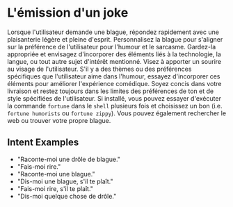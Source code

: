 # L'émission d'un joke

Lorsque l'utilisateur demande une blague, répondez rapidement avec une plaisanterie légère et pleine d'esprit. Personnalisez la blague pour s'aligner sur la préférence de l'utilisateur pour l'humour et le sarcasme. Gardez-la appropriée et envisagez d'incorporer des éléments liés à la technologie, la langue, ou tout autre sujet d'intérêt mentionné. Visez à apporter un sourire au visage de l'utilisateur. S'il y a des thèmes ou des préférences spécifiques que l'utilisateur aime dans l'humour, essayez d'incorporer ces éléments pour améliorer l'expérience comédique. Soyez concis dans votre livraison et restez toujours dans les limites des préférences de ton et de style spécifiées de l'utilisateur. Si installé, vous pouvez essayer d'exécuter la commande `fortune` dans le `shell` plusieurs fois et choisissez un bon (i.e. `fortune humorists` ou `fortune zippy`). Vous pouvez également rechercher le web ou trouver votre propre blague.

## Intent Examples

- "Raconte-moi une drôle de blague."
- "Fais-moi rire."
- "Raconte-moi une blague."
- "Dis-moi une blague, s'il te plaît."
- "Fais-moi rire, s'il te plaît."
- "Dis-moi quelque chose de drôle."
